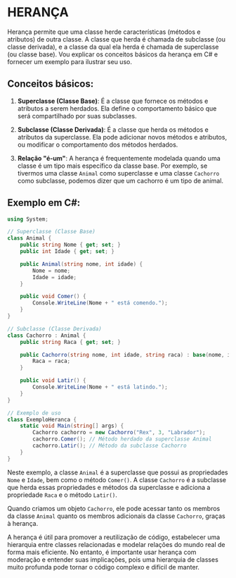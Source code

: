 # HERANÇA 
Herança permite que uma classe herde características (métodos e atributos) de outra classe. A classe que herda é chamada de subclasse (ou classe derivada), e a classe da qual ela herda é chamada de superclasse (ou classe base). Vou explicar os conceitos básicos da herança em C# e fornecer um exemplo para ilustrar seu uso.

## Conceitos básicos:
1. **Superclasse (Classe Base)**: É a classe que fornece os métodos e atributos a serem herdados. Ela define o comportamento básico que será compartilhado por suas subclasses.

2. **Subclasse (Classe Derivada)**: É a classe que herda os métodos e atributos da superclasse. Ela pode adicionar novos métodos e atributos, ou modificar o comportamento dos métodos herdados.

3. **Relação "é-um"**: A herança é frequentemente modelada quando uma classe é um tipo mais específico da classe base. Por exemplo, se tivermos uma classe `Animal` como superclasse e uma classe `Cachorro` como subclasse, podemos dizer que um cachorro é um tipo de animal.

## Exemplo em C#:
```csharp
using System;

// Superclasse (Classe Base)
class Animal {
    public string Nome { get; set; }
    public int Idade { get; set; }

    public Animal(string nome, int idade) {
        Nome = nome;
        Idade = idade;
    }

    public void Comer() {
        Console.WriteLine(Nome + " está comendo.");
    }
}

// Subclasse (Classe Derivada)
class Cachorro : Animal {
    public string Raca { get; set; }

    public Cachorro(string nome, int idade, string raca) : base(nome, idade) {
        Raca = raca;
    }

    public void Latir() {
        Console.WriteLine(Nome + " está latindo.");
    }
}

// Exemplo de uso
class ExemploHeranca {
    static void Main(string[] args) {
        Cachorro cachorro = new Cachorro("Rex", 3, "Labrador");
        cachorro.Comer(); // Método herdado da superclasse Animal
        cachorro.Latir(); // Método da subclasse Cachorro
    }
}
```

Neste exemplo, a classe `Animal` é a superclasse que possui as propriedades `Nome` e `Idade`, bem como o método `Comer()`. A classe `Cachorro` é a subclasse que herda essas propriedades e métodos da superclasse e adiciona a propriedade `Raca` e o método `Latir()`.

Quando criamos um objeto `Cachorro`, ele pode acessar tanto os membros da classe `Animal` quanto os membros adicionais da classe `Cachorro`, graças à herança.

A herança é útil para promover a reutilização de código, estabelecer uma hierarquia entre classes relacionadas e modelar relações do mundo real de forma mais eficiente. No entanto, é importante usar herança com moderação e entender suas implicações, pois uma hierarquia de classes muito profunda pode tornar o código complexo e difícil de manter.
